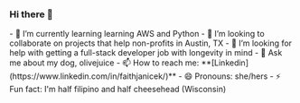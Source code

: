 ### Hi there 👋

<!--
**faithe1937/faithe1937** is a ✨ _special_ ✨ repository because its `README.md` (this file) appears on your GitHub profile.

Here are some ideas to get you started:
--!>

- 🌱 I’m currently learning learning AWS and Python
- 👯 I’m looking to collaborate on projects that help non-profits in Austin, TX
- 🤔 I’m looking for help with getting a full-stack developer job with longevity in mind
- 💬 Ask me about my dog, olivejuice
- 📫 How to reach me: **[Linkedin](https://www.linkedin.com/in/faithjanicek/)**
- 😄 Pronouns: she/hers
- ⚡ Fun fact: I'm half filipino and half cheesehead (Wisconsin) 
